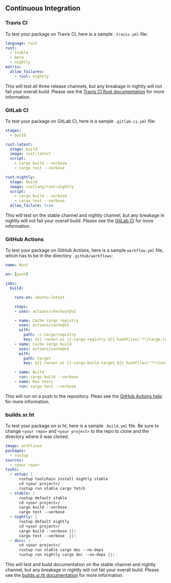 ## Continuous Integration

### Travis CI

To test your package on Travis CI, here is a sample `.travis.yml` file:

```yaml
language: rust
rust:
  - stable
  - beta
  - nightly
matrix:
  allow_failures:
    - rust: nightly
```

This will test all three release channels, but any breakage in nightly
will not fail your overall build. Please see the [Travis CI Rust
documentation](https://docs.travis-ci.com/user/languages/rust/) for more
information.

### GitLab CI

To test your package on GitLab CI, here is a sample `.gitlab-ci.yml` file:

```yaml
stages:
  - build

rust-latest:
  stage: build
  image: rust:latest
  script:
    - cargo build --verbose
    - cargo test --verbose

rust-nightly:
  stage: build
  image: rustlang/rust:nightly
  script:
    - cargo build --verbose
    - cargo test --verbose
  allow_failure: true
```

This will test on the stable channel and nightly channel, but any
breakage in nightly will not fail your overall build. Please see the
[GitLab CI](https://docs.gitlab.com/ce/ci/yaml/README.html) for more
information.

### GitHub Actions

To test your package on GitHub Actions, here is a sample `workflow.yml` file, which has to be in the directory `.github/workflows`:
```yaml
name: Rust

on: [push]

jobs:
  build:

    runs-on: ubuntu-latest

    steps:
    - uses: actions/checkout@v2

    - name: Cache cargo registry
      uses: actions/cache@v1
      with:
        path: ~/.cargo/registry
        key: ${{ runner.os }}-cargo-registry-${{ hashFiles('**/Cargo.lock') }}
    - name: Cache cargo build
      uses: actions/cache@v1
      with:
        path: target
        key: ${{ runner.os }}-cargo-build-target-${{ hashFiles('**/Cargo.lock') }}

    - name: Build
      run: cargo build --verbose
    - name: Run tests
      run: cargo test --verbose
```
This will run on a push to the repository. Pleas see the [GitHub Actions help](https://help.github.com/en/actions) for more information.

### builds.sr.ht

To test your package on sr.ht, here is a sample `.build.yml` file.
Be sure to change `<your repo>` and `<your project>` to the repo to clone and
the directory where it was cloned.

```yaml
image: archlinux
packages:
  - rustup
sources:
  - <your repo>
tasks:
  - setup: |
      rustup toolchain install nightly stable
      cd <your project>/
      rustup run stable cargo fetch
  - stable: |
      rustup default stable
      cd <your project>/
      cargo build --verbose
      cargo test --verbose
  - nightly: |
      rustup default nightly
      cd <your project>/
      cargo build --verbose ||:
      cargo test --verbose  ||:
  - docs: |
      cd <your project>/
      rustup run stable cargo doc --no-deps
      rustup run nightly cargo doc --no-deps ||:
```

This will test and build documentation on the stable channel and nightly
channel, but any breakage in nightly will not fail your overall build. Please
see the [builds.sr.ht documentation](https://man.sr.ht/builds.sr.ht/) for more
information.
